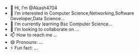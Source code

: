- 👋 Hi, I’m @Akash4704
- 👀 I’m interested in Computer Science,Networking,Software Developer,Data Science...
- 🌱 I’m currently learning Bsc Computer Science...
- 💞️ I’m looking to collaborate on ...
- 📫 How to reach me ...
- 😄 Pronouns: ...
- ⚡ Fun fact: ...

<!---
Akash4704/Akash4704 is a ✨ special ✨ repository because its `README.md` (this file) appears on your GitHub profile.
You can click the Preview link to take a look at your changes.
--->
